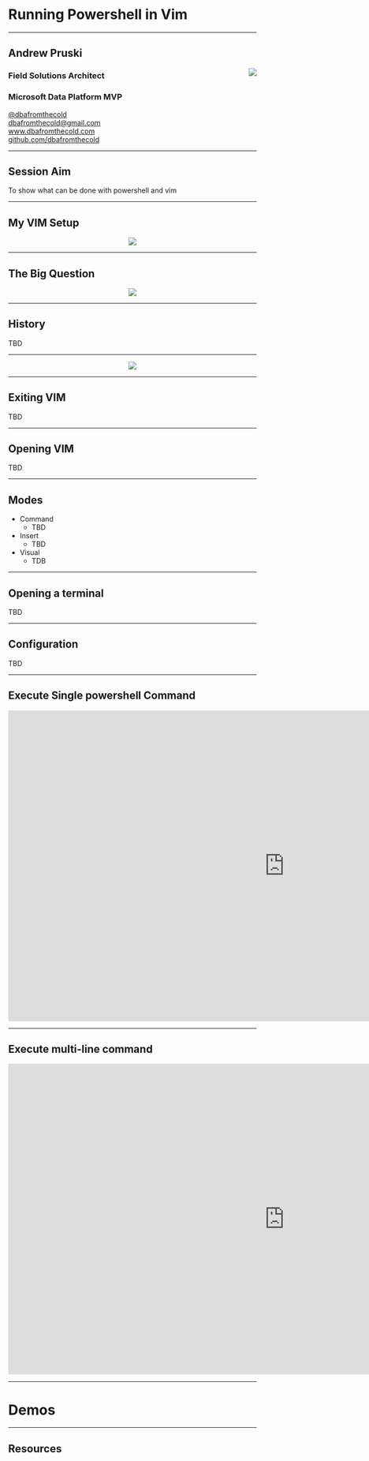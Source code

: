# Running Powershell in Vim

---

## Andrew Pruski

<img src="images/apruski.jpg" style="float: right"/>

### Field Solutions Architect
### Microsoft Data Platform MVP 

<!-- .slide: style="text-align: left;"> -->
<i class="fab fa-twitter"></i><a href="https://twitter.com/dbafromthecold">  @dbafromthecold</a><br>
<i class="fas fa-envelope"></i>  dbafromthecold@gmail.com<br>
<i class="fab fa-wordpress"></i>  www.dbafromthecold.com<br>
<i class="fab fa-github"></i><a href="https://github.com/dbafromthecold">  github.com/dbafromthecold</a>

---

## Session Aim
<!-- .slide: style="text-align: left;"> -->
To show what can be done with powershell and vim

---

## My VIM Setup
<!-- .slide: style="text-align: left;"> -->
<p align="center">
  <img src="images/vim_setup.png" />
</p>

---

## The Big Question
<!-- .slide: style="text-align: left;"> -->
<p align="center">
  <img src="images/ytho.png" />
</p>

---

## History

TBD

---

<p align="center">
  <img src="images/vim_keyboard_2.png" />
</p>

---

## Exiting VIM
<!-- .slide: style="text-align: left;"> -->
TBD

---

## Opening VIM
<!-- .slide: style="text-align: left;"> -->
TBD

---

## Modes
<!-- .slide: style="text-align: left;"> -->
- Command
  + TBD
- Insert
  + TBD
- Visual
  + TDB

---

## Opening a terminal
<!-- .slide: style="text-align: left;"> -->
TBD

---

## Configuration
<!-- .slide: style="text-align: left;"> -->
TBD

---

## Execute Single powershell Command

<iframe width="1120" height="630" src="https://www.youtube.com/embed/ssNJExTNUco" title="Single powershell commands in Vim" frameborder="0" allow="accelerometer; autoplay; clipboard-write; encrypted-media; gyroscope; picture-in-picture; web-share" allowfullscreen></iframe>

---

## Execute multi-line command

<iframe width="1120" height="630" src="https://www.youtube.com/embed/8pGGpJMJs4w" title="Multi-line commands in Vim" frameborder="0" allow="accelerometer; autoplay; clipboard-write; encrypted-media; gyroscope; picture-in-picture; web-share" allowfullscreen></iframe>

---

# Demos

---

## Resources


